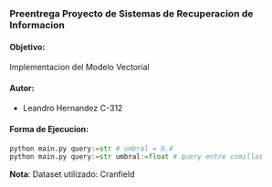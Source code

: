 ### Preentrega Proyecto de Sistemas de Recuperacion de Informacion

#### Objetivo:
Implementacion del Modelo Vectorial

#### Autor:
- Leandro Hernandez C-312

#### Forma de Ejecucion:
```python
python main.py query:=str # umbral = 0.4
python main.py query:=str umbral:=float # query entre comillas

```
**Nota**: Dataset utilizado: Cranfield




